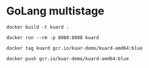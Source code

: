 # GoLang multistage

`docker build -t kuard .`

`docker run --rm -p 8080:8080 kuard`

`docker tag kuard gcr.io/kuar-demo/kuard-amd64:blue`

`docker push gcr.io/kuar-demo/kuard-amd64:blue`
